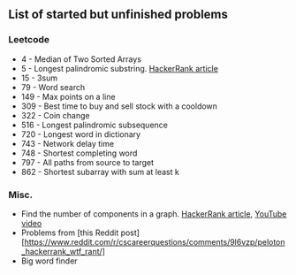 List of started but unfinished problems
---

### Leetcode
- 4 - Median of Two Sorted Arrays
- 5 - Longest palindromic substring. [HackerRank article](https://www.hackerrank.com/topics/manachers-algorithm)
- 15 - 3sum
- 79 - Word search
- 149 - Max points on a line
- 309 - Best time to buy and sell stock with a cooldown
- 322 - Coin change
- 516 - Longest palindromic subsequence
- 720 - Longest word in dictionary
- 743 - Network delay time
- 748 - Shortest completing word
- 797 - All paths from source to target
- 862 - Shortest subarray with sum at least k

### Misc.
- Find the number of components in a graph. [HackerRank article](https://www.hackerrank.com/challenges/components-in-graph/problem), [YouTube video](https://www.youtube.com/watch?v=IWvbPIYQPFM)
- Problems from [this Reddit post][https://www.reddit.com/r/cscareerquestions/comments/9l6vzp/peloton_hackerrank_wtf_rant/]
- Big word finder
